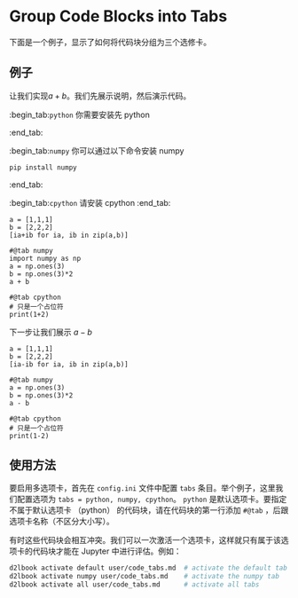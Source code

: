 # Group Code Blocks into Tabs

下面是一个例子，显示了如何将代码块分组为三个选修卡。

## 例子

让我们实现$a+b$。我们先展示说明，然后演示代码。

:begin_tab:`python`
你需要安装先 python

:end_tab:

:begin_tab:`numpy`
你可以通过以下命令安装 numpy
```bash
pip install numpy
```
:end_tab:

:begin_tab:`cpython`
请安装 cpython
:end_tab:


```{.python .input}
a = [1,1,1]
b = [2,2,2]
[ia+ib for ia, ib in zip(a,b)]
```

```{.python .input}
#@tab numpy
import numpy as np
a = np.ones(3)
b = np.ones(3)*2
a + b
```

```{.python .input}
#@tab cpython
# 只是一个占位符
print(1+2)
```

下一步让我们展示 $a - b$

```{.python .input}
a = [1,1,1]
b = [2,2,2]
[ia-ib for ia, ib in zip(a,b)]
```

```{.python .input}
#@tab numpy
a = np.ones(3)
b = np.ones(3)*2
a - b
```

```{.python .input}
#@tab cpython
# 只是一个占位符
print(1-2)
```

## 使用方法



要启用多选项卡，首先在 `config.ini` 文件中配置 `tabs` 条目。举个例子，这里我们配置选项为 `tabs = python, numpy, cpython`。 `python` 是默认选项卡。要指定不属于默认选项卡 （python） 的代码块，请在代码块的第一行添加 `#@tab` ，后跟选项卡名称（不区分大小写）。

有时这些代码块会相互冲突。我们可以一次激活一个选项卡，这样就只有属于该选项卡的代码块才能在 Jupyter 中进行评估。例如：

```bash
d2lbook activate default user/code_tabs.md  # activate the default tab
d2lbook activate numpy user/code_tabs.md    # activate the numpy tab
d2lbook activate all user/code_tabs.md      # activate all tabs
```
